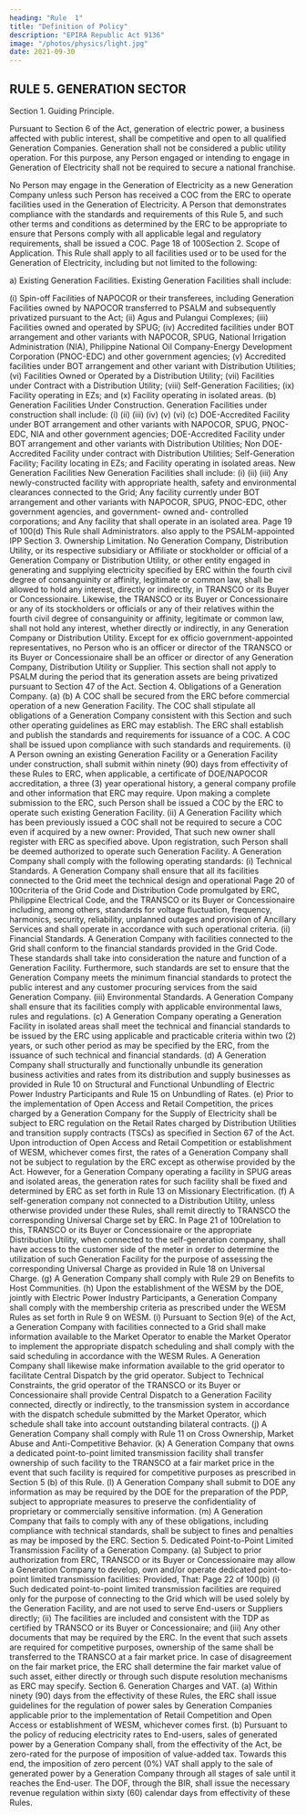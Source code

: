 ```yaml
---
heading: "Rule  1"
title: "Definition of Policy"
description: "EPIRA Republic Act 9136"
image: "/photos/physics/light.jpg"
date: 2021-09-30
---
```




## RULE 5. GENERATION SECTOR

Section 1. Guiding Principle.

Pursuant to Section 6 of the Act, generation of electric power, a business
affected with public interest, shall be competitive and open to all qualified
Generation Companies. Generation shall not be considered a public utility
operation. For this purpose, any Person engaged or intending to engage in
Generation of Electricity shall not be required to secure a national franchise.

No Person may engage in the Generation of Electricity as a new Generation
Company unless such Person has received a COC from the ERC to operate
facilities used in the Generation of Electricity. A Person that demonstrates
compliance with the standards and requirements of this Rule 5, and such
other terms and conditions as determined by the ERC to be appropriate to
ensure that Persons comply with all applicable legal and regulatory
requirements, shall be issued a COC.
Page 18 of 100Section 2. Scope of Application.
This Rule shall apply to all facilities used or to be used for the Generation of
Electricity, including but not limited to the following:

a)
Existing Generation Facilities.
Existing Generation Facilities shall include:

(i)
Spin-off Facilities of NAPOCOR or their transferees, including
Generation Facilities owned by NAPOCOR transferred to PSALM and
subsequently privatized pursuant to the Act;
(ii)
Agus and Pulangui Complexes;
(iii) Facilities owned and operated by SPUG;
(iv)
Accredited facilities under BOT arrangement and other variants
with NAPOCOR, SPUG, National Irrigation Administration (NIA),
Philippine
National
Oil
Company-Energy
Development
Corporation (PNOC-EDC) and other government agencies;
(v)
Accredited facilities under BOT arrangement and other variant
with Distribution Utilities;
(vi)
Facilities Owned or Operated by a Distribution Utility;
(vii) Facilities under Contract with a Distribution Utility;
(viii) Self-Generation Facilities;
(ix)
Facility operating in EZs; and
(x)
Facility operating in isolated areas.
(b)
Generation Facilities Under Construction.
Generation Facilities under construction shall include:
(i)
(ii)
(iii)
(iv)
(v)
(vi)
(c)
DOE-Accredited Facility under BOT arrangement and other
variants with NAPOCOR, SPUG, PNOC-EDC, NIA and other
government agencies;
DOE-Accredited Facility under BOT arrangement and other
variants with Distribution Utilities;
Non DOE-Accredited Facility under contract with Distribution
Utilities;
Self-Generation Facility;
Facility locating in EZs; and
Facility operating in isolated areas.
New Generation Facilities
New Generation Facilities shall include:
(i)
(ii)
(iii)
Any newly-constructed facility with appropriate health, safety
and environmental clearances connected to the Grid;
Any facility currently under BOT arrangement and other
variants with NAPOCOR, SPUG, PNOC-EDC, other government
agencies, and government- owned and- controlled corporations;
and
Any facility that shall operate in an isolated area.
Page 19 of 100(d)
This Rule shall
Administrators.
also
apply
to
the
PSALM-appointed
IPP
Section 3. Ownership Limitation.
No Generation Company, Distribution Utility, or its respective subsidiary or
Affiliate or stockholder or official of a Generation Company or Distribution
Utility, or other entity engaged in generating and supplying electricity
specified by ERC within the fourth civil degree of consanguinity or affinity,
legitimate or common law, shall be allowed to hold any interest, directly or
indirectly, in TRANSCO or its Buyer or Concessionaire. Likewise, the
TRANSCO or its Buyer or Concessionaire or any of its stockholders or
officials or any of their relatives within the fourth civil degree of
consanguinity or affinity, legitimate or common law, shall not hold any
interest, whether directly or indirectly, in any Generation Company or
Distribution Utility.
Except for ex officio government-appointed
representatives, no Person who is an officer or director of the TRANSCO or
its Buyer or Concessionaire shall be an officer or director of any Generation
Company, Distribution Utility or Supplier. This section shall not apply to
PSALM during the period that its generation assets are being privatized
pursuant to Section 47 of the Act.
Section 4. Obligations of a Generation Company.
(a)
(b)
A COC shall be secured from the ERC before commercial operation of
a new Generation Facility. The COC shall stipulate all obligations of a
Generation Company consistent with this Section and such other
operating guidelines as ERC may establish. The ERC shall establish
and publish the standards and requirements for issuance of a COC.
A COC shall be issued upon compliance with such standards and
requirements.
(i) A Person owning an existing Generation Facility or a Generation
Facility under construction, shall submit within ninety (90)
days from effectivity of these Rules to ERC, when applicable, a
certificate of DOE/NAPOCOR accreditation, a three (3) year
operational history, a general company profile and other
information that ERC may require. Upon making a complete
submission to the ERC, such Person shall be issued a COC by
the ERC to operate such existing Generation Facility.
(ii) A Generation Facility which has been previously issued a COC
shall not be required to secure a COC even if acquired by a new
owner: Provided, That such new owner shall register with ERC
as specified above. Upon registration, such Person shall be
deemed authorized to operate such Generation Facility.
A Generation Company shall comply with the following operating
standards:
(i)
Technical Standards.
A Generation Company shall ensure that all its facilities
connected to the Grid meet the technical design and operational
Page 20 of 100criteria of the Grid Code and Distribution Code promulgated by
ERC, Philippine Electrical Code, and the TRANSCO or its Buyer
or Concessionaire including, among others, standards for
voltage fluctuation, frequency, harmonics, security, reliability,
unplanned outages and provision of Ancillary Services and shall
operate in accordance with such operational criteria.
(ii)
Financial Standards.
A Generation Company with facilities connected to the Grid
shall conform to the financial standards provided in the Grid
Code. These standards shall take into consideration the nature
and function of a Generation Facility. Furthermore, such
standards are set to ensure that the Generation Company
meets the minimum financial standards to protect the public
interest and any customer procuring services from the said
Generation Company.
(iii)
Environmental Standards.
A Generation Company shall ensure that its facilities comply
with applicable environmental laws, rules and regulations.
(c) A Generation Company operating a Generation Facility in isolated
areas shall meet the technical and financial standards to be issued by
the ERC using applicable and practicable criteria within two (2) years,
or such other period as may be specified by the ERC, from the
issuance of such technical and financial standards.
(d) A Generation Company shall structurally and functionally unbundle
its generation business activities and rates from its distribution and
supply businesses as provided in Rule 10 on Structural and
Functional Unbundling of Electric Power Industry Participants and
Rule 15 on Unbundling of Rates.
(e) Prior to the implementation of Open Access and Retail Competition,
the prices charged by a Generation Company for the Supply of
Electricity shall be subject to ERC regulation on the Retail Rates
charged by Distribution Utilities and transition supply contracts
(TSCs) as specified in Section 67 of the Act.
Upon introduction of Open Access and Retail Competition or
establishment of WESM, whichever comes first, the rates of a
Generation Company shall not be subject to regulation by the ERC
except as otherwise provided by the Act.
However, for a Generation Company operating a facility in SPUG areas
and isolated areas, the generation rates for such facility shall be fixed
and determined by ERC as set forth in Rule 13 on Missionary
Electrification.
(f)
A self-generation company not connected to a Distribution Utility,
unless otherwise provided under these Rules, shall remit directly to
TRANSCO the corresponding Universal Charge set by ERC.
In
Page 21 of 100relation to this, TRANSCO or its Buyer or Concessionaire or the
appropriate Distribution Utility, when connected to the self-generation
company, shall have access to the customer side of the meter in order
to determine the utilization of such Generation Facility for the
purpose of assessing the corresponding Universal Charge as provided
in Rule 18 on Universal Charge.
(g) A Generation Company shall comply with Rule 29 on Benefits to Host
Communities.
(h) Upon the establishment of the WESM by the DOE, jointly with
Electric Power Industry Participants, a Generation Company shall
comply with the membership criteria as prescribed under the WESM
Rules as set forth in Rule 9 on WESM.
(i) Pursuant to Section 9(e) of the Act, a Generation Company with
facilities connected to a Grid shall make information available to the
Market Operator to enable the Market Operator to implement the
appropriate dispatch scheduling and shall comply with the said
scheduling in accordance with the WESM Rules. A Generation
Company shall likewise make information available to the grid
operator to facilitate Central Dispatch by the grid operator. Subject to
Technical Constraints, the grid operator of the TRANSCO or its Buyer
or Concessionaire shall provide Central Dispatch to a Generation
Facility connected, directly or indirectly, to the transmission system in
accordance with the dispatch schedule submitted by the Market
Operator, which schedule shall take into account outstanding
bilateral contracts.
(j) A Generation Company shall comply with Rule 11 on Cross
Ownership, Market Abuse and Anti-Competitive Behavior.
(k) A Generation Company that owns a dedicated point-to-point limited
transmission facility shall transfer ownership of such facility to the
TRANSCO at a fair market price in the event that such facility is
required for competitive purposes as prescribed in Section 5 (b) of this
Rule.
(l) A Generation Company shall submit to DOE any information as may
be required by the DOE for the preparation of the PDP, subject to
appropriate measures to preserve the confidentiality of proprietary or
commercially sensitive information.
(m) A Generation Company that fails to comply with any of these
obligations, including compliance with technical standards, shall be
subject to fines and penalties as may be imposed by the ERC.
Section 5. Dedicated Point-to-Point Limited Transmission Facility of a
Generation Company.
(a)
Subject to prior authorization from ERC, TRANSCO or its Buyer or
Concessionaire may allow a Generation Company to develop, own
and/or operate dedicated point-to-point limited transmission
facilities: Provided, That:
Page 22 of 100(b)
(i) Such dedicated point-to-point limited transmission facilities are
required only for the purpose of connecting to the Grid which
will be used solely by the Generation Facility, and are not used
to serve End-users or Suppliers directly;
(ii) The facilities are included and consistent with the TDP as
certified by TRANSCO or its Buyer or Concessionaire; and
(iii) Any other documents that may be required by the ERC.
In the event that such assets are required for competitive purposes,
ownership of the same shall be transferred to the TRANSCO at a fair
market price. In case of disagreement on the fair market price, the
ERC shall determine the fair market value of such asset, either directly
or through such dispute resolution mechanisms as ERC may specify.
Section 6. Generation Charges and VAT.
(a) Within ninety (90) days from the effectivity of these Rules, the ERC
shall issue guidelines for the regulation of power sales by Generation
Companies applicable prior to the implementation of Retail
Competition and Open Access or establishment of WESM, whichever
comes first.
(b) Pursuant to the policy of reducing electricity rates to End-users, sales
of generated power by a Generation Company shall, from the
effectivity of the Act, be zero-rated for the purpose of imposition of
value-added tax. Towards this end, the imposition of zero percent
(0%) VAT shall apply to the sale of generated power by a Generation
Company through all stages of sale until it reaches the End-user. The
DOF, through the BIR, shall issue the necessary revenue regulation
within sixty (60) calendar days from effectivity of these Rules.

